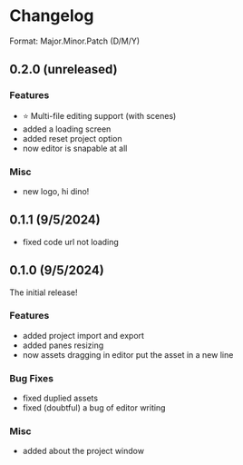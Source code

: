 # Changelog

Format: Major.Minor.Patch (D/M/Y)

## 0.2.0 (unreleased)

### Features
- ⭐ Multi-file editing support (with scenes)
- added a loading screen
- added reset project option
- now editor is snapable at all

### Misc
- new logo, hi dino!

## 0.1.1 (9/5/2024)
- fixed code url not loading

## 0.1.0 (9/5/2024)
The initial release!

### Features
- added project import and export
- added panes resizing
- now assets dragging in editor put the asset in a new line

### Bug Fixes
- fixed duplied assets
- fixed (doubtful) a bug of editor writing

### Misc
- added about the project window